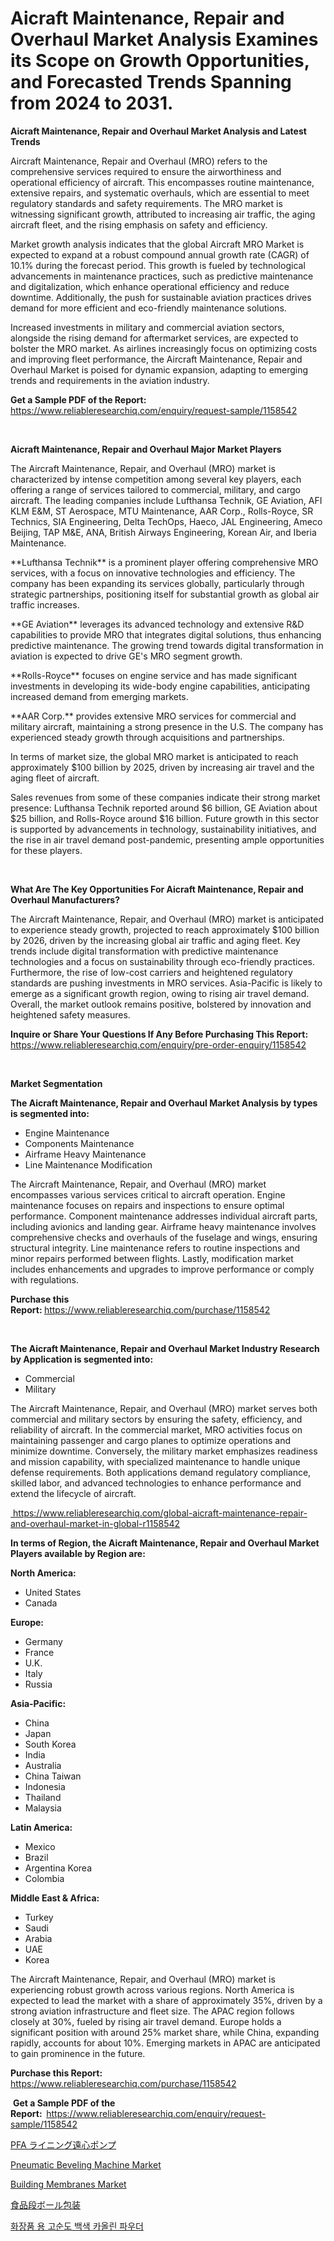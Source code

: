 <p><h1>Aicraft Maintenance, Repair and Overhaul Market Analysis Examines its Scope on Growth Opportunities, and Forecasted Trends Spanning from 2024 to 2031.</h1></p><p><strong>Aicraft Maintenance, Repair and Overhaul Market Analysis and Latest Trends</strong></p>
<p><p>Aircraft Maintenance, Repair and Overhaul (MRO) refers to the comprehensive services required to ensure the airworthiness and operational efficiency of aircraft. This encompasses routine maintenance, extensive repairs, and systematic overhauls, which are essential to meet regulatory standards and safety requirements. The MRO market is witnessing significant growth, attributed to increasing air traffic, the aging aircraft fleet, and the rising emphasis on safety and efficiency.</p><p>Market growth analysis indicates that the global Aircraft MRO Market is expected to expand at a robust compound annual growth rate (CAGR) of 10.1% during the forecast period. This growth is fueled by technological advancements in maintenance practices, such as predictive maintenance and digitalization, which enhance operational efficiency and reduce downtime. Additionally, the push for sustainable aviation practices drives demand for more efficient and eco-friendly maintenance solutions. </p><p>Increased investments in military and commercial aviation sectors, alongside the rising demand for aftermarket services, are expected to bolster the MRO market. As airlines increasingly focus on optimizing costs and improving fleet performance, the Aircraft Maintenance, Repair and Overhaul Market is poised for dynamic expansion, adapting to emerging trends and requirements in the aviation industry.</p></p>
<p><strong>Get a Sample PDF of the Report:&nbsp;</strong> <a href="https://www.reliableresearchiq.com/enquiry/request-sample/1158542">https://www.reliableresearchiq.com/enquiry/request-sample/1158542</a></p>
<p>&nbsp;</p>
<p><strong>Aicraft Maintenance, Repair and Overhaul Major Market Players</strong></p>
<p><p>The Aircraft Maintenance, Repair, and Overhaul (MRO) market is characterized by intense competition among several key players, each offering a range of services tailored to commercial, military, and cargo aircraft. The leading companies include Lufthansa Technik, GE Aviation, AFI KLM E&M, ST Aerospace, MTU Maintenance, AAR Corp., Rolls-Royce, SR Technics, SIA Engineering, Delta TechOps, Haeco, JAL Engineering, Ameco Beijing, TAP M&E, ANA, British Airways Engineering, Korean Air, and Iberia Maintenance.</p><p>**Lufthansa Technik** is a prominent player offering comprehensive MRO services, with a focus on innovative technologies and efficiency. The company has been expanding its services globally, particularly through strategic partnerships, positioning itself for substantial growth as global air traffic increases.</p><p>**GE Aviation** leverages its advanced technology and extensive R&D capabilities to provide MRO that integrates digital solutions, thus enhancing predictive maintenance. The growing trend towards digital transformation in aviation is expected to drive GE's MRO segment growth.</p><p>**Rolls-Royce** focuses on engine service and has made significant investments in developing its wide-body engine capabilities, anticipating increased demand from emerging markets.</p><p>**AAR Corp.** provides extensive MRO services for commercial and military aircraft, maintaining a strong presence in the U.S. The company has experienced steady growth through acquisitions and partnerships.</p><p>In terms of market size, the global MRO market is anticipated to reach approximately $100 billion by 2025, driven by increasing air travel and the aging fleet of aircraft. </p><p>Sales revenues from some of these companies indicate their strong market presence: Lufthansa Technik reported around $6 billion, GE Aviation about $25 billion, and Rolls-Royce around $16 billion. Future growth in this sector is supported by advancements in technology, sustainability initiatives, and the rise in air travel demand post-pandemic, presenting ample opportunities for these players.</p></p>
<p>&nbsp;</p>
<p><strong>What Are The Key Opportunities For Aicraft Maintenance, Repair and Overhaul Manufacturers?</strong></p>
<p><p>The Aircraft Maintenance, Repair, and Overhaul (MRO) market is anticipated to experience steady growth, projected to reach approximately $100 billion by 2026, driven by the increasing global air traffic and aging fleet. Key trends include digital transformation with predictive maintenance technologies and a focus on sustainability through eco-friendly practices. Furthermore, the rise of low-cost carriers and heightened regulatory standards are pushing investments in MRO services. Asia-Pacific is likely to emerge as a significant growth region, owing to rising air travel demand. Overall, the market outlook remains positive, bolstered by innovation and heightened safety measures.</p></p>
<p><strong>Inquire or Share Your Questions If Any Before Purchasing This Report:</strong> <a href="https://www.reliableresearchiq.com/enquiry/pre-order-enquiry/1158542">https://www.reliableresearchiq.com/enquiry/pre-order-enquiry/1158542</a></p>
<p>&nbsp;</p>
<p><strong>Market Segmentation</strong></p>
<p><strong>The Aicraft Maintenance, Repair and Overhaul Market Analysis by types is segmented into:</strong></p>
<p><ul><li>Engine Maintenance</li><li>Components Maintenance</li><li>Airframe Heavy Maintenance</li><li>Line Maintenance Modification</li></ul></p>
<p><p>The Aircraft Maintenance, Repair, and Overhaul (MRO) market encompasses various services critical to aircraft operation. Engine maintenance focuses on repairs and inspections to ensure optimal performance. Component maintenance addresses individual aircraft parts, including avionics and landing gear. Airframe heavy maintenance involves comprehensive checks and overhauls of the fuselage and wings, ensuring structural integrity. Line maintenance refers to routine inspections and minor repairs performed between flights. Lastly, modification market includes enhancements and upgrades to improve performance or comply with regulations.</p></p>
<p><strong>Purchase this Report:&nbsp;</strong><a href="https://www.reliableresearchiq.com/purchase/1158542">https://www.reliableresearchiq.com/purchase/1158542</a></p>
<p>&nbsp;</p>
<p><strong>The Aicraft Maintenance, Repair and Overhaul Market Industry Research by Application is segmented into:</strong></p>
<p><ul><li>Commercial</li><li>Military</li></ul></p>
<p><p>The Aircraft Maintenance, Repair, and Overhaul (MRO) market serves both commercial and military sectors by ensuring the safety, efficiency, and reliability of aircraft. In the commercial market, MRO activities focus on maintaining passenger and cargo planes to optimize operations and minimize downtime. Conversely, the military market emphasizes readiness and mission capability, with specialized maintenance to handle unique defense requirements. Both applications demand regulatory compliance, skilled labor, and advanced technologies to enhance performance and extend the lifecycle of aircraft.</p></p>
<p><a href="https://www.reliableresearchiq.com/global-aicraft-maintenance-repair-and-overhaul-market-in-global-r1158542">&nbsp;https://www.reliableresearchiq.com/global-aicraft-maintenance-repair-and-overhaul-market-in-global-r1158542</a></p>
<p><strong>In terms of Region, the Aicraft Maintenance, Repair and Overhaul Market Players available by Region are:</strong></p>
<p>
    <p> <strong> North America: </strong>
        <ul>
            <li>United States</li>
            <li>Canada</li>
        </ul>
        </p> 
    <p> <strong> Europe: </strong>
        <ul>
            <li>Germany</li>
            <li>France</li>
            <li>U.K.</li>
            <li>Italy</li>
            <li>Russia</li>
        </ul>
        </p> 
    <p> <strong> Asia-Pacific: </strong>
        <ul>
            <li>China</li>
            <li>Japan</li>
            <li>South Korea</li>
            <li>India</li>
            <li>Australia</li>
            <li>China Taiwan</li>
            <li>Indonesia</li>
            <li>Thailand</li>
            <li>Malaysia</li>
        </ul>
        </p> 
    <p> <strong> Latin America: </strong>
        <ul>
            <li>Mexico</li>
            <li>Brazil</li>
            <li>Argentina Korea</li>
            <li>Colombia</li>
        </ul>
        </p> 
    <p> <strong> Middle East & Africa: </strong>
        <ul>
            <li>Turkey</li>
            <li>Saudi</li>
            <li>Arabia</li>
            <li>UAE</li>
            <li>Korea</li>
        </ul>
    </p>
    </p>
<p><p>The Aircraft Maintenance, Repair, and Overhaul (MRO) market is experiencing robust growth across various regions. North America is expected to lead the market with a share of approximately 35%, driven by a strong aviation infrastructure and fleet size. The APAC region follows closely at 30%, fueled by rising air travel demand. Europe holds a significant position with around 25% market share, while China, expanding rapidly, accounts for about 10%. Emerging markets in APAC are anticipated to gain prominence in the future.</p></p>
<p><strong>Purchase this Report: </strong><a href="https://www.reliableresearchiq.com/purchase/1158542">https://www.reliableresearchiq.com/purchase/1158542</a></p>
<p>&nbsp;<strong>Get a Sample PDF of the Report:&nbsp;&nbsp;</strong><a href="https://www.reliableresearchiq.com/enquiry/request-sample/1158542">https://www.reliableresearchiq.com/enquiry/request-sample/1158542</a></p>
<p><strong></strong></p>
<p><p><a href="https://medium.com/@ethantreutel/%E3%82%B0%E3%83%AD%E3%83%BC%E3%83%90%E3%83%ABpfa%E3%83%A9%E3%82%A4%E3%83%8B%E3%83%B3%E3%82%B0%E9%81%A0%E5%BF%83%E3%83%9D%E3%83%B3%E3%83%97%E5%B8%82%E5%A0%B4%E3%81%AE%E3%82%B5%E3%82%A4%E3%82%BA%E3%81%A8%E3%82%B7%E3%82%A7%E3%82%A2%E5%88%86%E6%9E%90-%E8%A3%BD%E5%93%81%E3%82%BF%E3%82%A4%E3%83%97%E5%88%A5-%E3%82%A2%E3%83%97%E3%83%AA%E3%82%B1%E3%83%BC%E3%82%B7%E3%83%A7%E3%83%B3%E5%88%A5-%E5%9C%B0%E5%9F%9F%E5%88%A5-%E4%BA%88%E6%B8%AC-2024%E5%B9%B4-2031%E5%B9%B4-a9c2120ce8c6">PFA ライニング遠心ポンプ</a></p><p><a href="https://www.linkedin.com/pulse/pneumatic-beveling-machine-market-outlook-complete-industry-jzhgc?trackingId=DgR32TkjQHWf9RKlV9RiTw%3D%3D">Pneumatic Beveling Machine Market</a></p><p><a href="https://issuu.com/reportprime-2/docs/building-membranes-market-size-2030_0609ba02635e3d">Building Membranes Market</a></p><p><a href="https://medium.com/@ethantreutel/%E3%82%B0%E3%83%AD%E3%83%BC%E3%83%90%E3%83%AB%E3%83%95%E3%83%BC%E3%83%89%E6%AE%B5%E3%83%9C%E3%83%BC%E3%83%AB%E5%8C%85%E8%A3%85%E5%B8%82%E5%A0%B4-%E3%83%88%E3%83%AC%E3%83%B3%E3%83%89%E5%88%86%E6%9E%90%E3%81%A8%E5%B0%86%E6%9D%A5%E3%81%AE%E6%88%90%E9%95%B7%E8%A6%8B%E9%80%9A%E3%81%97-2024%E5%B9%B4-2031%E5%B9%B4-458ef5e426a1">食品段ボール包装</a></p><p><a href="https://medium.com/@nettieboyle25/high-purity-white-kaolin-powder-for-cosmetics-market-%EC%9D%98-%EA%B8%80%EB%A1%9C%EB%B2%8C-%EC%8B%9C%EC%9E%A5-%EA%B0%9C%EC%9A%94%EB%8A%94-%EC%A0%84-%EC%84%B8%EA%B3%84-%EB%B0%8F-%EC%A3%BC%EC%9A%94-%EC%8B%9C%EC%9E%A5%EC%9D%98-%EC%82%B0%EC%97%85%EC%97%90-%EC%98%81%ED%96%A5%EC%9D%84-%EB%AF%B8%EC%B9%98%EB%8A%94-%EC%A3%BC%EC%9A%94-83bed337a180">화장품 용 고순도 백색 카올린 파우더</a></p></p>